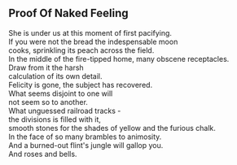 Proof Of Naked Feeling
----------------------
She is under us at this moment of first pacifying.  
If you were not the bread the indespensable moon  
cooks, sprinkling its peach across the field.  
In the middle of the fire-tipped home, many obscene receptacles.  
Draw from it the harsh  
calculation of its own detail.  
Felicity is gone, the subject has recovered.  
What seems disjoint to one will  
not seem so to another.  
What unguessed railroad tracks -  
the divisions is filled with it,  
smooth stones for the shades of yellow and the furious chalk.  
In the face of so many brambles to animosity.  
And a burned-out flint's jungle will gallop you.  
And roses and bells.  
